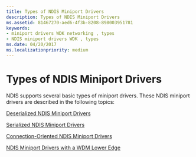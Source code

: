 ```yaml
---
title: Types of NDIS Miniport Drivers
description: Types of NDIS Miniport Drivers
ms.assetid: 81467270-aed6-4f3b-8208-898003951781
keywords:
- miniport drivers WDK networking , types
- NDIS miniport drivers WDK , types
ms.date: 04/20/2017
ms.localizationpriority: medium
---
```


# Types of NDIS Miniport Drivers





NDIS supports several basic types of miniport drivers. These NDIS miniport drivers are described in the following topics:

[Deserialized NDIS Miniport Drivers](deserialized-ndis-miniport-drivers.md)

[Serialized NDIS Miniport Drivers](serialized-ndis-miniport-drivers.md)

[Connection-Oriented NDIS Miniport Drivers](connection-oriented-ndis-miniport-drivers.md)

[NDIS Miniport Drivers with a WDM Lower Edge](ndis-miniport-drivers-with-a-wdm-lower-edge.md)

 

 





